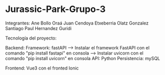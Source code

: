 # Jurassic-Park-Grupo-3

Integrantes:
  Ane Bollo Oraá
  Juan Cendoya Etxeberria
  Olatz Gonzalez Santiago
  Paul Hernandez Guridi


Tecnología del proyecto:

  Backend:
  Framework: fastAPI --> Instalar el framework FastAPI con el comando "pip install fastapi" en consola
                     --> Instalar uvicorn con el comando "pip install uvicorn" en consola
  API: Python
  Persistencia: mySQL

  Frontend:
  Vue3 con el fronted Ionic

